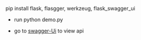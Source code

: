 pip install flask, flasgger, werkzeug, flask_swagger_ui

- run python demo.py

- go to [swagger-Ui](http://127.0.0.1:5000/api/docs/) to view api

